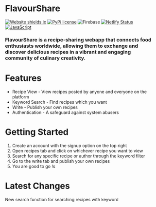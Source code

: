 # FlavourShare 

[![Website shields.io](https://img.shields.io/website-up-down-green-red/http/shields.io.svg)](https://grocerypad1234.netlify.app/) [![PyPi license](https://badgen.net/pypi/license/pip/)](https://pypi.org/project/pip/)  ![Firebase](https://img.shields.io/badge/made%20with-firebase-yellow) [![Netlify Status](https://api.netlify.com/api/v1/badges/8cabd188-729f-4ea5-b5bc-6716dd2ceca4/deploy-status)](https://flavourshare.netlify.app/) [![JavaScript](https://img.shields.io/badge/--F7DF1E?logo=javascript&logoColor=000)](https://www.javascript.com/)

### FlavourShare is a recipe-sharing webapp that connects food enthusiasts worldwide, allowing them to exchange and discover delicious recipes in a vibrant and engaging community of culinary creativity.

# Features
* Recipe View - View recipes posted by anyone and everyone on the platform
* Keyword Search - Find recipes which you want
* Write - Publish your own recipes 
* Authentication - A safeguard against system abusers

# Getting Started
1. Create an account with the signup option on the top right
2. Open recipes tab and click on whichever recipe you want to view
3. Search for any specific recipe or author through the keyword filter
4. Go to the write tab and publish your own recipes
5. You are good to go !s

# Latest Changes
New search function for searching recipes with keyword